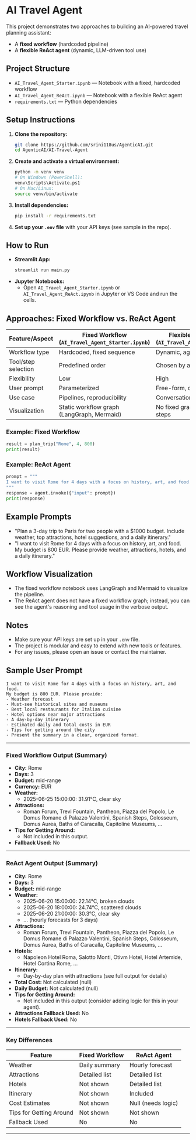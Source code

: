 # AI Travel Agent

This project demonstrates two approaches to building an AI-powered travel planning assistant:
- A **fixed workflow** (hardcoded pipeline)
- A **flexible ReAct agent** (dynamic, LLM-driven tool use)

## Project Structure

- `AI_Travel_Agent_Starter.ipynb` — Notebook with a fixed, hardcoded workflow
- `AI_Travel_Agent_ReAct.ipynb` — Notebook with a flexible ReAct agent
- `requirements.txt` — Python dependencies

## Setup Instructions

1. **Clone the repository:**
   ```bash
   git clone https://github.com/srini118us/AgenticAI.git
   cd AgenticAI/AI-Travel-Agent
   ```
2. **Create and activate a virtual environment:**
   ```bash
   python -m venv venv
   # On Windows (PowerShell):
   venv\Scripts\Activate.ps1
   # On Mac/Linux:
   source venv/bin/activate
   ```
3. **Install dependencies:**
   ```bash
   pip install -r requirements.txt
   ```
4. **Set up your `.env` file** with your API keys (see sample in the repo).

## How to Run

- **Streamlit App:**
  ```bash
  streamlit run main.py
  ```
- **Jupyter Notebooks:**
  - Open `AI_Travel_Agent_Starter.ipynb` or `AI_Travel_Agent_ReAct.ipynb` in Jupyter or VS Code and run the cells.

## Approaches: Fixed Workflow vs. ReAct Agent

| Feature/Aspect         | Fixed Workflow (`AI_Travel_Agent_Starter.ipynb`) | Flexible ReAct Agent (`AI_Travel_Agent_ReAct.ipynb`) |
|------------------------|--------------------------------------------------|------------------------------------------------------|
| Workflow type          | Hardcoded, fixed sequence                        | Dynamic, agentic, LLM-driven                         |
| Tool/step selection    | Predefined order                                 | Chosen by agent at runtime                           |
| Flexibility            | Low                                              | High                                                 |
| User prompt            | Parameterized                                    | Free-form, conversational                            |
| Use case               | Pipelines, reproducibility                       | Conversational AI, flexibility                       |
| Visualization          | Static workflow graph (LangGraph, Mermaid)       | No fixed graph, but can log steps                    |

### Example: Fixed Workflow
```python
result = plan_trip("Rome", 4, 800)
print(result)
```

### Example: ReAct Agent
```python
prompt = """
I want to visit Rome for 4 days with a focus on history, art, and food.\nMy budget is 800 EUR. Please provide weather, attractions, hotels, and a daily itinerary.
"""
response = agent.invoke({"input": prompt})
print(response)
```

## Example Prompts
- "Plan a 3-day trip to Paris for two people with a $1000 budget. Include weather, top attractions, hotel suggestions, and a daily itinerary."
- "I want to visit Rome for 4 days with a focus on history, art, and food. My budget is 800 EUR. Please provide weather, attractions, hotels, and a daily itinerary."

## Workflow Visualization
- The fixed workflow notebook uses LangGraph and Mermaid to visualize the pipeline.
- The ReAct agent does not have a fixed workflow graph; instead, you can see the agent's reasoning and tool usage in the verbose output.

## Notes
- Make sure your API keys are set up in your `.env` file.
- The project is modular and easy to extend with new tools or features.
- For any issues, please open an issue or contact the maintainer.

## Sample User Prompt

```
I want to visit Rome for 4 days with a focus on history, art, and food.
My budget is 800 EUR. Please provide:
- Weather forecast
- Must-see historical sites and museums
- Best local restaurants for Italian cuisine
- Hotel options near major attractions
- A day-by-day itinerary
- Estimated daily and total costs in EUR
- Tips for getting around the city
- Present the summary in a clear, organized format.
```

---

### Fixed Workflow Output (Summary)

- **City:** Rome
- **Days:** 3
- **Budget:** mid-range
- **Currency:** EUR
- **Weather:**  
  - 2025-06-25 15:00:00: 31.91°C, clear sky
- **Attractions:**  
  - Roman Forum, Trevi Fountain, Pantheon, Piazza del Popolo, Le Domus Romane di Palazzo Valentini, Spanish Steps, Colosseum, Domus Aurea, Baths of Caracalla, Capitoline Museums, ...
- **Tips for Getting Around:**  
  - Not included in this output.
- **Fallback Used:** No

---

### ReAct Agent Output (Summary)

- **City:** Rome
- **Days:** 3
- **Budget:** mid-range
- **Weather:**  
  - 2025-06-20 15:00:00: 22.14°C, broken clouds  
  - 2025-06-20 18:00:00: 24.74°C, scattered clouds  
  - 2025-06-20 21:00:00: 30.3°C, clear sky  
  - ... (hourly forecasts for 3 days)
- **Attractions:**  
  - Roman Forum, Trevi Fountain, Pantheon, Piazza del Popolo, Le Domus Romane di Palazzo Valentini, Spanish Steps, Colosseum, Domus Aurea, Baths of Caracalla, Capitoline Museums, ...
- **Hotels:**  
  - Napoleon Hotel Roma, Salotto Monti, Otivm Hotel, Hotel Artemide, Hotel Cortina Rome, ...
- **Itinerary:**  
  - Day-by-day plan with attractions (see full output for details)
- **Total Cost:** Not calculated (null)
- **Daily Budget:** Not calculated (null)
- **Tips for Getting Around:**  
  - Not included in this output (consider adding logic for this in your agent).
- **Attractions Fallback Used:** No
- **Hotels Fallback Used:** No

---

### Key Differences

| Feature                | Fixed Workflow         | ReAct Agent           |
|------------------------|-----------------------|-----------------------|
| Weather                | Daily summary         | Hourly forecast       |
| Attractions            | Detailed list         | Detailed list         |
| Hotels                 | Not shown             | Detailed list         |
| Itinerary              | Not shown             | Included              |
| Cost Estimates         | Not shown             | Null (needs logic)    |
| Tips for Getting Around| Not shown             | Not shown             |
| Fallback Used          | No                    | No                    |

--- 